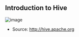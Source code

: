 ## Introduction to Hive

![image](https://user-images.githubusercontent.com/19809692/27838908-9f80f18e-60bb-11e7-9a3b-4285c35f7ba6.png)
* Source: http://hive.apache.org
